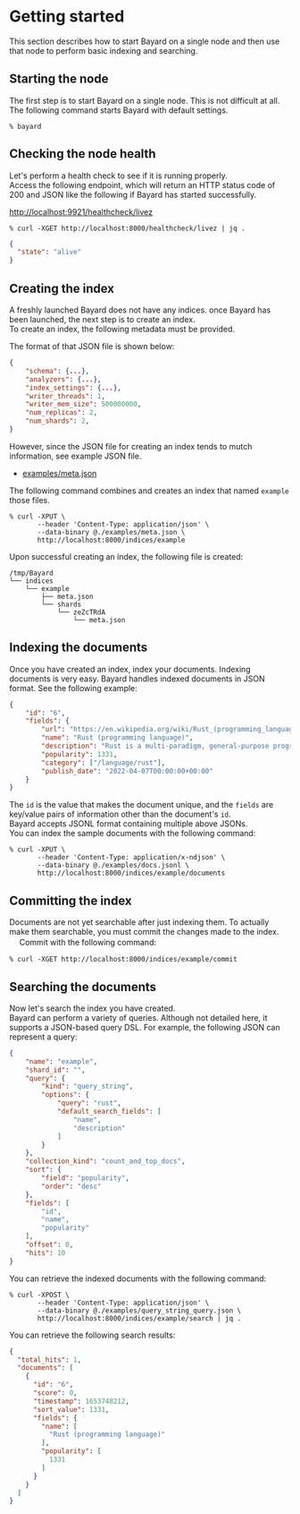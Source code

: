 # Getting started

This section describes how to start Bayard on a single node and then use that node to perform basic indexing and searching.


## Starting the node

The first step is to start Bayard on a single node. This is not difficult at all.  
The following command starts Bayard with default settings.

```
% bayard
```


## Checking the node health

Let's perform a health check to see if it is running properly.  
Access the following endpoint, which will return an HTTP status code of 200 and JSON like the following if Bayard has started successfully.

[http://localhost:9921/healthcheck/livez](http://localhost:9921/healthcheck/livez)

```
% curl -XGET http://localhost:8000/healthcheck/livez | jq .
```

```json
{
  "state": "alive"
}
```


## Creating the index

A freshly launched Bayard does not have any indices. once Bayard has been launched, the next step is to create an index.  
To create an index, the following metadata must be provided.  

The format of that JSON file is shown below:
```json
{
    "schema": {...},
    "analyzers": {...},
    "index_settings": {...},
    "writer_threads": 1,
    "writer_mem_size": 500000000,
    "num_replicas": 2,
    "num_shards": 2,
}
```
However, since the JSON file for creating an index tends to mutch information, see example JSON file.
- [examples/meta.json](../examples/meta.json )

The following command combines and creates an index that named `example` those files.  

```
% curl -XPUT \
       --header 'Content-Type: application/json' \
       --data-binary @./examples/meta.json \
       http://localhost:8000/indices/example
```

Upon successful creating an index, the following file is created:

```
/tmp/Bayard
└── indices
    └── example
        ├── meta.json
        └── shards
            └── zeZcTRdA
                └── meta.json
```


## Indexing the documents

Once you have created an index, index your documents. Indexing documents is very easy.
Bayard handles indexed documents in JSON format. See the following example:

```json
{
	"id": "6",
	"fields": {
		"url": "https://en.wikipedia.org/wiki/Rust_(programming_language)",
		"name": "Rust (programming language)",
		"description": "Rust is a multi-paradigm, general-purpose programming language designed for performance and safety, especially safe concurrency. It is syntactically similar to C++, but can guarantee memory safety by using a borrow checker to validate references. It achieves memory safety without garbage collection, and reference counting is optional. It is a systems programming language with mechanisms for low-level memory management, but also offers high-level features such as functional programming.",
		"popularity": 1331,
		"category": ["/language/rust"],
		"publish_date": "2022-04-07T00:00:00+00:00"
	}
}
```

The `id` is the value that makes the document unique, and the `fields` are key/value pairs of information other than the document's `id`.  
Bayard accepts JSONL format containing multiple above JSONs.  
You can index the sample documents with the following command:

```
% curl -XPUT \
       --header 'Content-Type: application/x-ndjson' \
       --data-binary @./examples/docs.jsonl \
       http://localhost:8000/indices/example/documents
```


## Committing the index

Documents are not yet searchable after just indexing them. To actually make them searchable, you must commit the changes made to the index. 　
Commit with the following command:

```
% curl -XGET http://localhost:8000/indices/example/commit
```


## Searching the documents

Now let's search the index you have created.  
Bayard can perform a variety of queries. Although not detailed here, it supports a JSON-based query DSL.
For example, the following JSON can represent a query:

```json
{
    "name": "example",
    "shard_id": "",
    "query": {
        "kind": "query_string",
        "options": {
            "query": "rust",
            "default_search_fields": [
                "name",
                "description"
            ]
        }
    },
    "collection_kind": "count_and_top_docs",
    "sort": {
        "field": "popularity",
        "order": "desc"
    },
    "fields": [
        "id",
        "name",
        "popularity"
    ],
    "offset": 0,
    "hits": 10
}
```

You can retrieve the indexed documents with the following command:

```
% curl -XPOST \
       --header 'Content-Type: application/json' \
       --data-binary @./examples/query_string_query.json \
       http://localhost:8000/indices/example/search | jq .
```

You can retrieve the following search results:

```json
{
  "total_hits": 1,
  "documents": [
    {
      "id": "6",
      "score": 0,
      "timestamp": 1653748212,
      "sort_value": 1331,
      "fields": {
        "name": [
          "Rust (programming language)"
        ],
        "popularity": [
          1331
        ]
      }
    }
  ]
}
```
